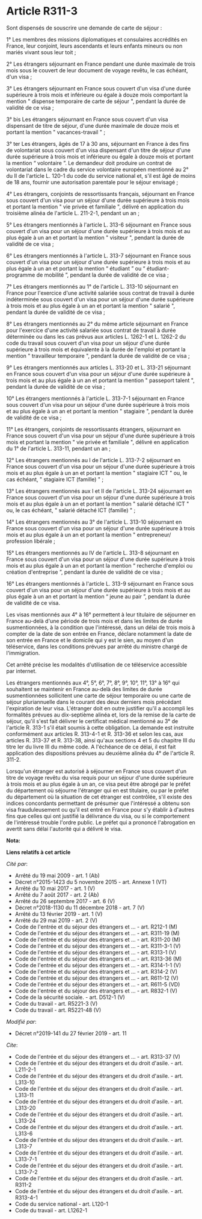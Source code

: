 # Article R311-3

Sont dispensés de souscrire une demande de carte de séjour : 

1° Les membres des missions diplomatiques et consulaires accrédités en France, leur conjoint, leurs ascendants et leurs
enfants mineurs ou non mariés vivant sous leur toit ; 

2° Les étrangers séjournant en France pendant une durée maximale de trois mois sous le couvert de leur document de voyage
revêtu, le cas échéant, d'un visa ; 

3° Les étrangers séjournant en France sous couvert d'un visa d'une durée supérieure à trois mois et inférieure ou égale à
douze mois comportant la mention " dispense temporaire de carte de séjour ", pendant la durée de validité de ce visa ; 

3° bis Les étrangers séjournant en France sous couvert d'un visa dispensant de titre de séjour, d'une durée maximale de douze
mois et portant la mention " vacances-travail " ; 

3° ter Les étrangers, âgés de 17 à 30 ans, séjournant en France à des fins de volontariat sous couvert d'un visa dispensant
d'un titre de séjour d'une durée supérieure à trois mois et inférieure ou égale à douze mois et portant la mention “
volontaire ”. Le demandeur doit produire un contrat de volontariat dans le cadre du service volontaire européen mentionné au
2° du II de l'article L. 120-1 du code du service national et, s'il est âgé de moins de 18 ans, fournir une autorisation
parentale pour le séjour envisagé ; 

4° Les étrangers, conjoints de ressortissants français, séjournant en France sous couvert d'un visa pour un séjour d'une
durée supérieure à trois mois et portant la mention " vie privée et familiale ", délivré en application du troisième alinéa
de l'article L. 211-2-1, pendant un an ; 

5° Les étrangers mentionnés à l'article L. 313-6 séjournant en France sous couvert d'un visa pour un séjour d'une durée
supérieure à trois mois et au plus égale à un an et portant la mention " visiteur ", pendant la durée de validité de ce
visa ; 

6° Les étrangers mentionnés à l'article L. 313-7 séjournant en France sous couvert d'un visa pour un séjour d'une durée
supérieure à trois mois et au plus égale à un an et portant la mention “ étudiant ” ou “ étudiant-programme de mobilité ”,
pendant la durée de validité de ce visa ; 

7° Les étrangers mentionnés au 1° de l'article L. 313-10 séjournant en France pour l'exercice d'une activité salariée sous
contrat de travail à durée indéterminée sous couvert d'un visa pour un séjour d'une durée supérieure à trois mois et au plus
égale à un an et portant la mention " salarié ", pendant la durée de validité de ce visa ; 

8° Les étrangers mentionnés au 2° du même article séjournant en France pour l'exercice d'une activité salariée sous contrat
de travail à durée déterminée ou dans les cas prévus aux articles L. 1262-1 et L. 1262-2 du code du travail sous couvert d'un
visa pour un séjour d'une durée supérieure à trois mois et équivalente à la durée de l'emploi et portant la mention "
travailleur temporaire ", pendant la durée de validité de ce visa ; 

9° Les étrangers mentionnés aux articles L. 313-20 et L. 313-21 séjournant en France sous couvert d'un visa pour un séjour
d'une durée supérieure à trois mois et au plus égale à un an et portant la mention " passeport talent ", pendant la durée de
validité de ce visa ; 

10° Les étrangers mentionnés à l'article L. 313-7-1 séjournant en France sous couvert d'un visa pour un séjour d'une durée
supérieure à trois mois et au plus égale à un an et portant la mention " stagiaire ", pendant la durée de validité de ce
visa ; 

11° Les étrangers, conjoints de ressortissants étrangers, séjournant en France sous couvert d'un visa pour un séjour d'une
durée supérieure à trois mois et portant la mention " vie privée et familiale ", délivré en application du 1° de l'article L.
313-11, pendant un an ; 

12° Les étrangers mentionnés au I de l'article L. 313-7-2 séjournant en France sous couvert d'un visa pour un séjour d'une
durée supérieure à trois mois et au plus égale à un an et portant la mention " stagiaire ICT " ou, le cas échéant, "
stagiaire ICT (famille) " ; 

13° Les étrangers mentionnés aux I et II de l'article L. 313-24 séjournant en France sous couvert d'un visa pour un séjour
d'une durée supérieure à trois mois et au plus égale à un an et portant la mention " salarié détaché ICT " ou, le cas
échéant, " salarié détaché ICT (famille) " ; 

14° Les étrangers mentionnés au 3° de l'article L. 313-10 séjournant en France sous couvert d'un visa pour un séjour d'une
durée supérieure à trois mois et au plus égale à un an et portant la mention " entrepreneur/ profession libérale ; 

15° Les étrangers mentionnés au IV de l'article L. 313-8 séjournant en France sous couvert d'un visa pour un séjour d'une
durée supérieure à trois mois et au plus égale à un an et portant la mention “ recherche d'emploi ou création d'entreprise ”,
pendant la durée de validité de ce visa ; 

16° Les étrangers mentionnés à l'article L. 313-9 séjournant en France sous couvert d'un visa pour un séjour d'une durée
supérieure à trois mois et au plus égale à un an et portant la mention “ jeune au pair ”, pendant la durée de validité de ce
visa. 

Les visas mentionnés aux 4° à 16° permettent à leur titulaire de séjourner en France au-delà d'une période de trois mois et
dans les limites de durée susmentionnées, à la condition que l'intéressé, dans un délai de trois mois à compter de la date de
son entrée en France, déclare notamment la date de son entrée en France et le domicile qui y est le sien, au moyen d'un
téléservice, dans les conditions prévues par arrêté du ministre chargé de l'immigration. 

Cet arrêté précise les modalités d'utilisation de ce téléservice accessible par internet. 

Les étrangers mentionnés aux 4°, 5°, 6°, 7°, 8°, 9°, 10°, 11°, 13° à 16° qui souhaitent se maintenir en France au-delà des
limites de durée susmentionnées sollicitent une carte de séjour temporaire ou une carte de séjour pluriannuelle dans le
courant des deux derniers mois précédant l'expiration de leur visa. L'étranger doit en outre justifier qu'il a accompli les
formalités prévues au dix-septième alinéa et, lors de la remise de la carte de séjour, qu'il s'est fait délivrer le
certificat médical mentionné au 3° de l'article R. 313-1 s'il était soumis à cette obligation. La demande est instruite
conformément aux articles R. 313-4-1 et R. 313-36 et selon les cas, aux articles R. 313-37 et R. 313-38, ainsi qu'aux
sections 4 et 5 du chapitre III du titre Ier du livre III du même code. A l'échéance de ce délai, il est fait application des
dispositions prévues au deuxième alinéa du 4° de l'article R. 311-2. 

Lorsqu'un étranger est autorisé à séjourner en France sous couvert d'un titre de voyage revêtu du visa requis pour un séjour
d'une durée supérieure à trois mois et au plus égale à un an, ce visa peut être abrogé par le préfet du département où
séjourne l'étranger qui en est titulaire, ou par le préfet du département où la situation de cet étranger est contrôlée, s'il
existe des indices concordants permettant de présumer que l'intéressé a obtenu son visa frauduleusement ou qu'il est entré en
France pour s'y établir à d'autres fins que celles qui ont justifié la délivrance du visa, ou si le comportement de
l'intéressé trouble l'ordre public. Le préfet qui a prononcé l'abrogation en avertit sans délai l'autorité qui a délivré le
visa.

**Nota:**



**Liens relatifs à cet article**

_Cité par_:

  - Arrêté du 19 mai 2009 - art. 1 (Ab)
  - Décret n°2015-1423 du 5 novembre 2015 - art. Annexe 1 (VT)
  - Arrêté du 10 mai 2017 - art. 1 (V)
  - Arrêté du 7 août 2017 - art. 2 (Ab)
  - Arrêté du 26 septembre 2017 - art. 6 (V)
  - Décret n°2018-1130 du 11 décembre 2018 - art. 7 (V)
  - Arrêté du 13 février 2019 - art. 1 (V)
  - Arrêté du 29 mai 2019 - art. 2 (V)
  - Code de l'entrée et du séjour des étrangers et ... - art. R212-1 (M)
  - Code de l'entrée et du séjour des étrangers et ... - art. R311-19 (M)
  - Code de l'entrée et du séjour des étrangers et ... - art. R311-20 (M)
  - Code de l'entrée et du séjour des étrangers et ... - art. R311-3-1 (V)
  - Code de l'entrée et du séjour des étrangers et ... - art. R313-1 (V)
  - Code de l'entrée et du séjour des étrangers et ... - art. R313-36 (M)
  - Code de l'entrée et du séjour des étrangers et ... - art. R314-1-1 (V)
  - Code de l'entrée et du séjour des étrangers et ... - art. R314-2 (V)
  - Code de l'entrée et du séjour des étrangers et ... - art. R611-12 (V)
  - Code de l'entrée et du séjour des étrangers et ... - art. R611-5 (VD)
  - Code de l'entrée et du séjour des étrangers et ... - art. R832-1 (V)
  - Code de la sécurité sociale. - art. D512-1 (V)
  - Code du travail - art. R5221-3 (V)
  - Code du travail - art. R5221-48 (V)

_Modifié par_:

  - Décret n°2019-141 du 27 février 2019 - art. 11

_Cite_:

  - Code de l'entrée et du séjour des étrangers et ... - art. R313-37 (V)
  - Code de l'entrée et du séjour des étrangers et du droit d'asile. - art. L211-2-1
  - Code de l'entrée et du séjour des étrangers et du droit d'asile. - art. L313-10
  - Code de l'entrée et du séjour des étrangers et du droit d'asile. - art. L313-11
  - Code de l'entrée et du séjour des étrangers et du droit d'asile. - art. L313-20
  - Code de l'entrée et du séjour des étrangers et du droit d'asile. - art. L313-24
  - Code de l'entrée et du séjour des étrangers et du droit d'asile. - art. L313-6
  - Code de l'entrée et du séjour des étrangers et du droit d'asile. - art. L313-7
  - Code de l'entrée et du séjour des étrangers et du droit d'asile. - art. L313-7-1
  - Code de l'entrée et du séjour des étrangers et du droit d'asile. - art. L313-7-2
  - Code de l'entrée et du séjour des étrangers et du droit d'asile. - art. R311-2
  - Code de l'entrée et du séjour des étrangers et du droit d'asile. - art. R313-4-1
  - Code du service national - art. L120-1
  - Code du travail - art. L1262-1

